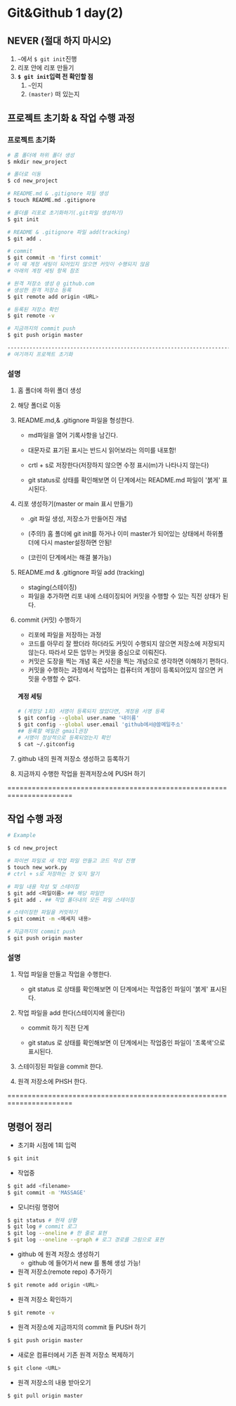 # Git&Github 1 day(2)

## NEVER (절대 하지 마시오)

1. `~`에서 `$ git init`진행
2. 리포 안에 리포 만들기
3. **`$ git init`입력 전 확인할 점**
   1. `~`인지
   2. `(master)` 떠 있는지



## 프로젝트 초기화 & 작업 수행 과정

### 프로젝트 초기화

```sh
# 홈 폴더에 하위 폴더 생성
$ mkdir new_project

# 폴더로 이동
$ cd new_project

# README.md & .gitignore 파일 생성
$ touch README.md .gitignore

# 폴더를 리포로 초기화하기(.git파일 생성하기)
$ git init

# README & .gitignore 파일 add(tracking)
$ git add . 

# commit
$ git commit -m 'first commit'
# 이 때 계정 세팅이 되어있지 않으면 커밋이 수행되지 않음
# 아래의 계정 세팅 항목 참조

# 원격 저장소 생성 @ github.com
# 생성한 원격 저장소 등록
$ git remote add origin <URL>

# 등록된 저장소 확인
$ git remote -v

# 지금까지의 commit push
$ git push origin master

-----------------------------------------------------------------------
# 여기까지 프로젝트 초기화

```

### 설명

1. 홈 폴더에 하위 폴더 생성



2. 해당 폴더로 이동



3. README.md,& .gitignore 파일을 형성한다.

   - md파일을 열어 기록사항을 남긴다.

   - 대문자로 표기된 표시는 반드시 읽어보라는 의미를 내포함!

   - crtl + s로 저장한다(저장하지 않으면 수정 표시(m)가 나타나지 않는다)

   - git status로 상태를 확인해보면 이 단계에서는 README.md 파일이 '붉게' 표시된다.



4. 리포 생성하기(master or main 표시 만들기)

   - .git 파일 생성, 저장소가 만들어진 개념
   - (주의!) 홈 폴더에 git init를 하거나 이미 master가 되어있는 상태에서 하위폴더에 다시 master설정하면 안됨!

   - (코린이 단계에서는 해결 불가능)



5. README.md & .gitignore 파일 add (tracking)

   - staging(스테이징)
   - 파일을 추가하면 리포 내에 스테이징되어 커밋을 수행할 수 있는 직전 상태가 된다. 

   

6. commit (커밋) 수행하기

   - 리포에 파일을 저장하는 과정
   - 코드를 아무리 잘 짰더라 하더라도 커밋이 수행되지 않으면 저장소에 저장되지 않는다. 따라서 모든 업무는 커밋을 중심으로 이뤄진다.
   - 커밋은 도장을 찍는 개념 혹은 사진을 찍는 개념으로 생각하면 이해하기 편하다.
   - 커밋을 수행하는 과정에서 작업하는 컴퓨터의 계정이 등록되어있지 않으면 커밋을 수행할 수 없다.

   #### 계정 세팅

   ``` sh
   # (계정당 1회) 서명이 등록되지 않았다면, 계정용 서명 등록
   $ git config --global user.name '내이름'
   $ git config --global user.email 'github에서@쓸메일주소'
   ## 등록할 메일은 gmail권장
   # 서명이 정상적으로 등록되었는지 확인
   $ cat ~/.gitconfig
   ```

   

7.  github 내의 원격 저장소 생성하고 등록하기

   

8.  지금까지 수행한 작업을 원격저장소에 PUSH 하기



======================================================================

## 작업 수행 과정



```sh
# Example

$ cd new_project

# 파이썬 파일로 새 작업 파일 만들고 코드 작성 진행
$ touch new_work.py
# ctrl + s로 저장하는 것 잊지 말기

# 파일 내용 작성 및 스테이징
$ git add <파일이름> ## 해당 파일만
$ git add . ## 작업 폴더내의 모든 파일 스테이징

# 스테이징한 파일을 커밋하기
$ git commit -m <메세지 내용>

# 지금까지의 commit push
$ git push origin master
```

### 설명

1. 작업 파일을 만들고 작업을 수행한다.

   - git status 로 상태를 확인해보면 이 단계에서는 작업중인 파일이 '붉게' 표시된다.

   

2. 작업 파일을 add 한다(스테이지에 올린다)

   - commit 하기 직전 단계

   - git status 로 상태를 확인해보면 이 단계에서는 작업중인 파일이 '초록색'으로 표시된다.



3. 스테이징된 파일을 commit 한다.

   

4. 원격 저장소에 PHSH 한다.



======================================================================

## 명령어 정리

- 초기화 시점에 1회 입력

```sh
$ git init
```

- 작업중

```sh 
$ git add <filename>
$ git commit -m 'MASSAGE'
```

- 모니터링 명령어

```sh
$ git status # 현재 상황
$ git log # commit 로그
$ git log --oneline # 한 줄로 표현
$ git log --oneline --graph # 로그 경로를 그림으로 표현
```

- github 에 원격 저장소 생성하기
  - github 에 들어가서 new 를 통해 생성 가능!
- 원격 저장소(remote repo) 추가하기

```sh
$ git remote add origin <URL>
```

- 원격 저장소 확인하기

```sh
$ git remote -v
```

- 원격 저장소에 지금까지의 commit 들 PUSH 하기

```sh
$ git push origin master
```

- 새로운 컴퓨터에서 기존 원격 저장소 복제하기

```sh
$ git clone <URL>
```

- 원격 저장소의 내용 받아오기

```sh
$ git pull origin master
```
